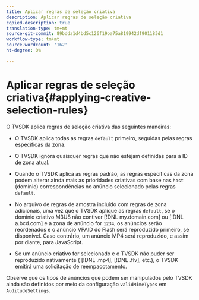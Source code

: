 ```yaml
---
title: Aplicar regras de seleção criativa
description: Aplicar regras de seleção criativa
copied-description: true
translation-type: tm+mt
source-git-commit: 89bdda1d4bd5c126f19ba75a819942df901183d1
workflow-type: tm+mt
source-wordcount: '162'
ht-degree: 0%

---
```



# Aplicar regras de seleção criativa{#applying-creative-selection-rules}

O TVSDK aplica regras de seleção criativa das seguintes maneiras:

* O TVSDK aplica todas as regras `default` primeiro, seguidas pelas regras específicas da zona.
* O TVSDK ignora quaisquer regras que não estejam definidas para a ID de zona atual.
* Quando o TVSDK aplica as regras padrão, as regras específicas da zona podem alterar ainda mais as prioridades criativas com base nas `host` (domínio) correspondências no anúncio selecionado pelas regras `default`.

* No arquivo de regras de amostra incluído com regras de zona adicionais, uma vez que o TVSDK aplique as regras `default`, se o domínio criativo M3U8 não contiver [!DNL my.domain.com] ou [!DNL a.bcd.com] e a zona de anúncio for `1234`, os anúncios serão reordenados e o anúncio VPAID do Flash será reproduzido primeiro, se disponível. Caso contrário, um anúncio MP4 será reproduzido, e assim por diante, para JavaScript.

* Se um anúncio criativo for selecionado e o TVSDK não puder ser reproduzido nativamente ( [!DNL .mp4], [!DNL .flv], etc.), o TVSDK emitirá uma solicitação de reempacotamento.

Observe que os tipos de anúncios que podem ser manipulados pelo TVSDK ainda são definidos por meio da configuração `validMimeTypes` em `AuditudeSettings`.
